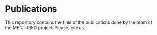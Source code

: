 # Publications
This repository contains the files of the publications done by the team of the MENTORED project. Please, cite us.
